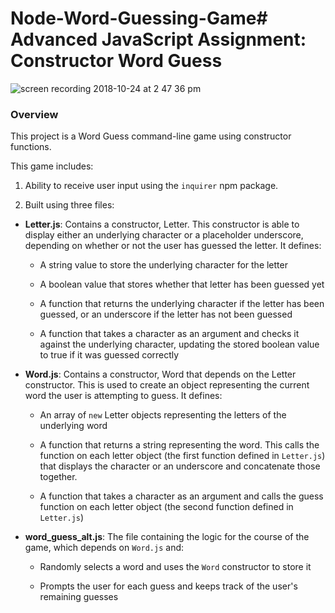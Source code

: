 # Node-Word-Guessing-Game# Advanced JavaScript Assignment: Constructor Word Guess

![screen recording 2018-10-24 at 2 47 36 pm](https://user-images.githubusercontent.com/17099707/47463835-3cd0ff80-d79c-11e8-820f-40c426aea13d.gif)

### Overview

This project is a Word Guess command-line game using constructor functions.

This game includes:

1. Ability to receive user input using the `inquirer` npm package.

2. Built using three files:

* **Letter.js**: Contains a constructor, Letter. This constructor is able to display either an underlying character or a placeholder underscore, depending on whether or not the user has guessed the letter. It defines:

  * A string value to store the underlying character for the letter

  * A boolean value that stores whether that letter has been guessed yet

  * A function that returns the underlying character if the letter has been guessed, or an underscore if the letter has not been guessed

  * A function that takes a character as an argument and checks it against the underlying character, updating the stored boolean value to true if it was guessed correctly

* **Word.js**: Contains a constructor, Word that depends on the Letter constructor. This is used to create an object representing the current word the user is attempting to guess. It defines:

  * An array of `new` Letter objects representing the letters of the underlying word

  * A function that returns a string representing the word. This calls the function on each letter object (the first function defined in `Letter.js`) that displays the character or an underscore and concatenate those together.

  * A function that takes a character as an argument and calls the guess function on each letter object (the second function defined in `Letter.js`)

* **word_guess_alt.js**: The file containing the logic for the course of the game, which depends on `Word.js` and:

  * Randomly selects a word and uses the `Word` constructor to store it

  * Prompts the user for each guess and keeps track of the user's remaining guesses
